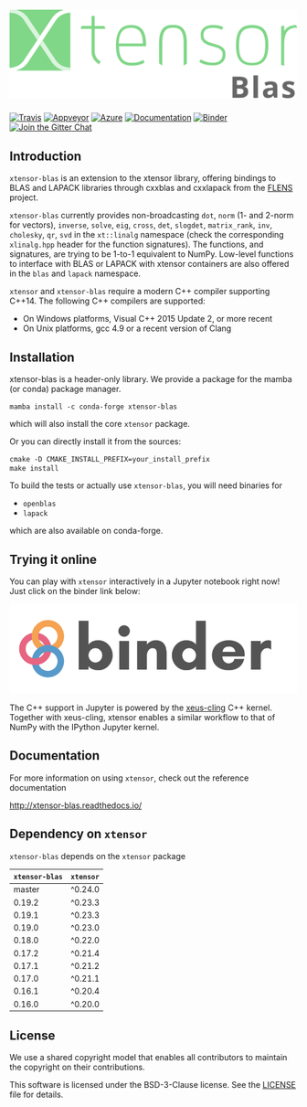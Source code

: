 # ![xtensor](docs/source/xtensor-blas.svg)

[![Travis](https://travis-ci.org/xtensor-stack/xtensor-blas.svg?branch=master)](https://travis-ci.org/xtensor-stack/xtensor-blas)
[![Appveyor](https://ci.appveyor.com/api/projects/status/i5c8u3q0uksx0m06?svg=true)](https://ci.appveyor.com/project/xtensor-stack/xtensor-blas)
[![Azure](https://dev.azure.com/xtensor-stack/xtensor-stack/_apis/build/status/xtensor-stack.xtensor-blas?branchName=master)](https://dev.azure.com/xtensor-stack/xtensor-stack/_build/latest?definitionId=5&branchName=master)
[![Documentation](http://readthedocs.org/projects/xtensor-blas/badge/?version=latest)](https://xtensor-blas.readthedocs.io/en/latest/?badge=latest)
[![Binder](https://mybinder.org/badge.svg)](https://mybinder.org/v2/gh/xtensor-stack/xtensor/stable?filepath=notebooks%2Fxtensor.ipynb)
[![Join the Gitter Chat](https://badges.gitter.im/Join%20Chat.svg)](https://gitter.im/QuantStack/Lobby?utm_source=badge&utm_medium=badge&utm_campaign=pr-badge&utm_content=badge)

## Introduction

`xtensor-blas` is an extension to the xtensor library, offering bindings to BLAS and LAPACK libraries through cxxblas and cxxlapack from the [FLENS](https://github.com/michael-lehn/FLENS) project.

`xtensor-blas` currently provides non-broadcasting `dot`, `norm` (1- and 2-norm for vectors), `inverse`, `solve`,
`eig`, `cross`, `det`, `slogdet`, `matrix_rank`, `inv`, `cholesky`, `qr`, `svd` in the `xt::linalg` namespace (check the corresponding `xlinalg.hpp` header for the function signatures). The functions, and signatures, are trying to be 1-to-1 equivalent to NumPy.
Low-level functions to interface with BLAS or LAPACK with xtensor containers are also offered in the `blas` and `lapack` namespace.

`xtensor` and `xtensor-blas` require a modern C++ compiler supporting C++14. The following C++ compilers are supported:

 - On Windows platforms, Visual C++ 2015 Update 2, or more recent
 - On Unix platforms, gcc 4.9 or a recent version of Clang

## Installation

xtensor-blas is a header-only library. We provide a package for the mamba (or conda) package manager.

```
mamba install -c conda-forge xtensor-blas
```

which will also install the core `xtensor` package.

Or you can directly install it from the sources:

```
cmake -D CMAKE_INSTALL_PREFIX=your_install_prefix
make install
```

To build the tests or actually use `xtensor-blas`, you will need binaries for

 - `openblas`
 - `lapack`

which are also available on conda-forge.

## Trying it online

You can play with `xtensor` interactively in a Jupyter notebook right now! Just click on the binder link below:

[![Binder](binder-logo.svg)](https://mybinder.org/v2/gh/xtensor-stack/xtensor/stable?filepath=notebooks%2Fxtensor.ipynb)

The C++ support in Jupyter is powered by the [xeus-cling](https://github.com/xtensor-stack/xeus-cling) C++ kernel. Together with xeus-cling, xtensor enables a similar workflow to that of NumPy with the IPython Jupyter kernel.

## Documentation

For more information on using `xtensor`, check out the reference documentation

http://xtensor-blas.readthedocs.io/

## Dependency on `xtensor`

`xtensor-blas` depends on the `xtensor` package

| `xtensor-blas`  | `xtensor` |
|-----------------|-----------|
| master          |  ^0.24.0  |
| 0.19.2          |  ^0.23.3  |
| 0.19.1          |  ^0.23.3  |
| 0.19.0          |  ^0.23.0  |
| 0.18.0          |  ^0.22.0  |
| 0.17.2          |  ^0.21.4  |
| 0.17.1          |  ^0.21.2  |
| 0.17.0          |  ^0.21.1  |
| 0.16.1          |  ^0.20.4  |
| 0.16.0          |  ^0.20.0  |

## License

We use a shared copyright model that enables all contributors to maintain the
copyright on their contributions.

This software is licensed under the BSD-3-Clause license. See the [LICENSE](LICENSE) file for details.
